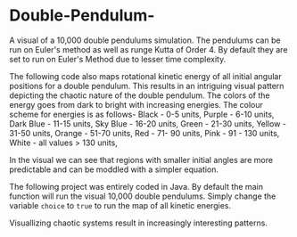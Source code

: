 # Double-Pendulum-

A visual of a 10,000 double pendulums simulation. The pendulums can be run on Euler's method as well as runge Kutta of Order 4. By default they are set to run on Euler's Method due to lesser time complexity. 

The following code also maps rotational kinetic energy of all initial angular positions for a double pendulum. This results in an intriguing visual pattern depicting the chaotic nature of the double pendulum.
The colors of the energy goes from dark to bright with increasing energies. The colour scheme for energies is as follows-
   Black - 0-5 units,
   Purple - 6-10 units,
   Dark Blue - 11-15 units,
   Sky Blue - 16-20 units,
   Green - 21-30 units,
   Yellow - 31-50 units,
   Orange - 51-70 units,
   Red - 71- 90 units,
   Pink - 91 - 130 units,
   White - all values > 130 units,
  
In the visual we can see that regions with smaller initial angles are more predictable and can be moddled with a simpler equation.

The following project was entirely coded in Java. By default the main function will run the visual 10,000 double pendulums. Simply change the variable `choice` to `true` to run the map of all kinetic energies.

Visuallizing chaotic systems result in increasingly interesting patterns.
